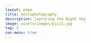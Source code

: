 ```yaml
---
layout: page
title: Astrophotography
description: Capturing the Night Sky
image: assets/images/pic11.jpg
tag: 5
nav-menu: true
---
```


<span class="image fit"><img src="{% link assets/images/pic11.jpg %}" alt="" /></span>
<div class="box alt">
        <div class="row 50% uniform">
                <div class="6u"><span class="image fit"><img src="{% link assets/images/astrodp.jpg %}" alt="" /></span></div>
                <div class="6u$"><span class="image fit"><img src="{% link assets/images/planetsway.jpg %}" alt="" /></span></div>
                <!-- Break -->
                <div class="6u"><span class="image fit"><img src="{% link assets/images/north1.jpg %}" alt="" /></span></div>
                <div class="6u$"><span class="image fit"><img src="{% link assets/images/astro_art.jpg %}" alt="" /></span></div>
                <!-- Break -->
                <div class="6u"><span class="image fit"><img src="{% link assets/images/laguna.jpeg %}" alt="" /></span></div>
                <div class="6u$"><span class="image fit"><img src="{% link assets/images/moon.jpg %}" alt="" /></span></div>
        </div>
</div>

